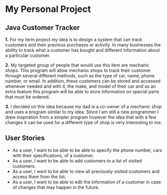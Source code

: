 # My Personal Project

## Java Customer Tracker

**1.**  For my term project my idea is to design a system that can track customers and their previous
   purchases or activity. In many businesses the ability to track what a customer has bought and different
   information about a particular customer.

**2.**  My targeted group of people that would use this item are mechanic shops. This program will allow mechanic
   shops to track their customer through several different methods, such as the type of car, name, phone number,
   or email. In addition, these customers can be stored and accessed whenever needed and with it, the make, and model of
   their car and as an extra feature this program will be able to store information on special parts that must be
   ordered.

**3.**  I decided on this idea because my dad is a co-owner of a mechanic shop and uses a program similar to my idea.
   Since I am still a new programmer I drew inspiration from a simpler program however the idea that with a few changes
   it can be used for a different type of shop is very interesting to me.

## User Stories

- As a user, I want to be able to be able to specify the phone number, cars with their specifications,
  of a customer.
- As a user, I want to be able to add customers to a list of visited customers.
- As a user, I want to be able to view all previously visited customers and access them from the list.
- As a user, I want to be able to edit the information of a customer in case of changes that may happen
in the future.